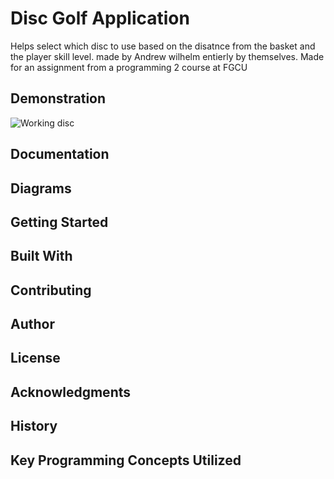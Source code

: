 # Disc Golf Application
Helps select which disc to use based on the disatnce from the basket and the player skill level.
made by Andrew wilhelm entierly by themselves.
Made for an assignment from a programming 2 course at FGCU


## Demonstration
![Working disc](https://user-images.githubusercontent.com/62119560/146113226-d8fc6710-6bf6-468b-aa7d-96e01d0c406a.png)


## Documentation


## Diagrams


## Getting Started


## Built With


## Contributing


## Author


## License


## Acknowledgments


## History


## Key Programming Concepts Utilized
